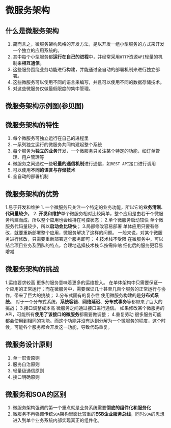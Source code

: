 # 微服务架构

## 什么是微服务架构

1. 简而言之，微服务架构风格的开发方法，是以开发一组小型服务的方式来开发一个独立的应用系统的。
2. 其中每个小型服务都**运行在自己的进程**中，并经常采用`HTTP`资源`API`轻量的机制来**相互通信**。
3. 这些服务围绕业务功能进行构建，并能通过全自动的部署机制来进行独立部署。
4. 这些微服务可以使用不同的语言来编写，并且可以使用不同的数据存储技术。
5. 对这些微服务仅做最低限度的集中管理。

## 微服务架构示例图(参见图)

## 微服务架构的特性

1. 每个微服务可独立运行在自己的进程里
2. 一系列独立运行的微服务共同构建起整个系统
3. 每个服务为**独立的业务**开发，一个微服务只关注某个特定的功能，如订单管理、用户管理等
4. 微服务之间通过一些**轻量的通信机制**进行通信，如`REST API`接口进行调用
5. 可以使用**不同的语言与存储技术**
6. 全自动的部署机制

## 微服务架构的优势

1.易于开发和维护
    1. 一个微服务只关注一个特定的业务功能，所以它的**业务清晰**、**代码量较少**。
    2. **开发和维护**单个微服务相对比较简单，整个应用是由若干个微服务构建而成，所以整个应用也会维持在可控状态；
2.单个微服务启动较快
    单个微服务代码量较少，所以**启动会比较快**；
3.局部修改容易部署
    单体应用只要有修改，就要重新部署整个应用，微服务解决了这样的问题。
    一般来说，对某个微服务进行修改，只需要重新部署这个服务即可；
4.技术栈不受限
    在微服务中，可以结合项目业务及团队的特点，合理地选择技术栈
5.按需伸缩
    细化后的服务更容易增减

## 微服务架构的挑战

1.运维要求较高
    更多的服务意味着更多的运维投入。
    在单体架构中只需要保证一个应用的正常运行；而在微服务中，需要保证几十甚至几百个服务的正常运行与协作，带来了巨大的挑战；
2.分布式固有的复杂性
    使用微服务构建的是**分布式系统**。
    对于一个分布式系统，**系统容错**、**网络延迟**、**分布式事务**等都带来了巨大的挑战；
3.接口调整成本高
    微服务之间通过接口进行通信。
    如果修改某个微服务的API，可能所有**使用了该接口的微服务**都需要做调整；
4.重复劳动
    很多服务可能都会使用到相同的功能。而这个功能并没有达到分解为一个微服务的程度，这个时候，可能各个服务都会开发这一功能，导致代码重复。

## 微服务设计原则

1. 单一职责原则
2. 服务自治原则
3. 轻量级通信原则
4. 接口明确原则

## 微服务和SOA的区别

1. 微服务架构强调的第一个重点就是业务系统需要**彻底的组件化和服务化**
2. 微服务不再强调传统`SOA`架构里面比较重的**ESB企业服务总线**，同时`SOA`的思想进入到单个业务系统内部实现真正的组件化。
